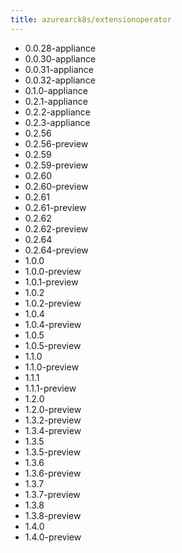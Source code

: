 ```yaml
---
title: azurearck8s/extensionoperator
---
```

- 0.0.28-appliance
- 0.0.30-appliance
- 0.0.31-appliance
- 0.0.32-appliance
- 0.1.0-appliance
- 0.2.1-appliance
- 0.2.2-appliance
- 0.2.3-appliance
- 0.2.56
- 0.2.56-preview
- 0.2.59
- 0.2.59-preview
- 0.2.60
- 0.2.60-preview
- 0.2.61
- 0.2.61-preview
- 0.2.62
- 0.2.62-preview
- 0.2.64
- 0.2.64-preview
- 1.0.0
- 1.0.0-preview
- 1.0.1-preview
- 1.0.2
- 1.0.2-preview
- 1.0.4
- 1.0.4-preview
- 1.0.5
- 1.0.5-preview
- 1.1.0
- 1.1.0-preview
- 1.1.1
- 1.1.1-preview
- 1.2.0
- 1.2.0-preview
- 1.3.2-preview
- 1.3.4-preview
- 1.3.5
- 1.3.5-preview
- 1.3.6
- 1.3.6-preview
- 1.3.7
- 1.3.7-preview
- 1.3.8
- 1.3.8-preview
- 1.4.0
- 1.4.0-preview
